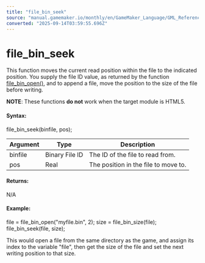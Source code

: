 ```yaml
---
title: "file_bin_seek"
source: "manual.gamemaker.io/monthly/en/GameMaker_Language/GML_Reference/File_Handling/Binary_Files/file_bin_seek.htm"
converted: "2025-09-14T03:59:55.696Z"
---
```


# file\_bin\_seek

This function moves the current read position within the file to the indicated position. You supply the file ID value, as returned by the function [file\_bin\_open()](file_bin_open.md), and to append a file, move the position to the size of the file before writing.

**NOTE**: These functions **do not** work when the target module is HTML5.

#### Syntax:

file\_bin\_seek(binfile, pos);

| Argument | Type | Description |
| --- | --- | --- |
| binfile | Binary File ID | The ID of the file to read from. |
| pos | Real | The position in the file to move to. |

#### Returns:

N/A

#### Example:

file = file\_bin\_open("myfile.bin", 2);
size = file\_bin\_size(file);
file\_bin\_seek(file, size);

This would open a file from the same directory as the game, and assign its index to the variable "file", then get the size of the file and set the next writing position to that size.